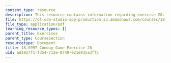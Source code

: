 ```yaml
---
content_type: resource
description: This resource contains information regarding exercise 20.
file: https://ol-ocw-studio-app-production.s3.amazonaws.com/courses/18-s997-introduction-to-matlab-programming-fall-2011/ad1927f1f354712e8749e21e935a3ff5_MIT18_S997F11_Exercise_20.pdf
file_type: application/pdf
learning_resource_types: []
parent_title: Exercises
parent_type: CourseSection
resourcetype: Document
title: 18.S997 Conway Game Exercise 20
uid: ad1927f1-f354-712e-8749-e21e935a3ff5
---
```

